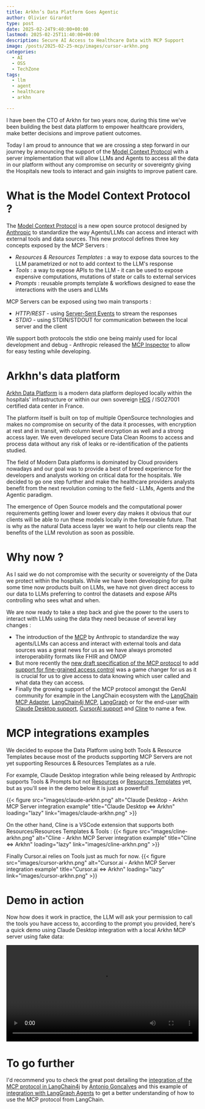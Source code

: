 ```yaml
---
title: Arkhn’s Data Platform Goes Agentic
author: Olivier Girardot
type: post
date: 2025-02-24T9:40:00+00:00
lastmod: 2025-02-25T11:40:00+00:00
description: Secure AI Access to Healthcare Data with MCP Support
image: /posts/2025-02-25-mcp/images/cursor-arkhn.png
categories:
  - AI
  - OSS
  - TechZone
tags:
  - llm
  - agent
  - healthcare
  - arkhn

---
```


I have been the CTO of Arkhn for two years now, during this time we've been building the best data platform to empower healthcare providers, make better decisions and improve patient outcomes.
<!--more-->

Today I am proud to announce that we are crossing a step forward in our journey by announcing the support of the [Model Context Protocol](https://modelcontextprotocol.io/) with a server implementation that will allow LLMs and Agents to access all the data in our platform without any compromise on security or sovereignty giving the Hospitals new tools to interact and gain insights to improve patient care.

# What is the Model Context Protocol ?

The [Model Context Protocol](https://modelcontextprotocol.io/) is a new open source protocol designed by [Anthropic](https://www.anthropic.com/) to standardize the way Agents/LLMs can access and interact with external tools and data sources. This new protocol defines three key concepts exposed by the MCP Servers :

* *Resources & Resources Templates* : a way to expose data sources to the LLM parametrized or not to add context to the LLM's response
* *Tools* : a way to expose APIs to the LLM - it can be used to expose expensive computations, mutations of state or calls to external services
* *Prompts* : reusable prompts template & workflows designed to ease the interactions with the users and LLMs

MCP Servers can be exposed using two main transports :
* *HTTP/REST* - using [Server-Sent Events](https://developer.mozilla.org/en-US/docs/Web/API/Server-sent_events) to stream the responses
* *STDIO* - using STDIN/STDOUT for communication between the local server and the client

We support both protocols the stdio one being mainly used for local development and debug - Anthropic released the [MCP Inspector](https://github.com/modelcontextprotocol/inspector) to allow for easy testing while developing.

# Arkhn's data platform

[Arkhn Data Platform](https://www.arkhn.com/en/solutions/offer) is a modern data platform deployed locally within the hospitals' infrastructure or within our own sovereign [HDS](https://esante.gouv.fr/labels-certifications/hds/certification-des-hebergeurs-de-donnees-de-sante) / ISO27001 certified data center in France.

The platform itself is built on top of multiple OpenSource technologies and makes no compromise on security of the data it processes, with encryption at rest and in transit, with column level encryption as well and a strong access layer. We even developed secure Data Clean Rooms to access and process data without any risk of leaks or re-identification of the patients studied.

The field of Modern Data platforms is dominated by Cloud providers nowadays and our goal was to provide a best of breed experience for the developers and analysts working on critical data for the hospitals. We decided to go one step further and make the healthcare providers analysts benefit from the next revolution coming to the field - LLMs, Agents and the Agentic paradigm.

The emergence of Open Source models and the computational power requirements getting lower and lower every day makes it obvious that our clients will be able to run these models locally in the foreseable future. That is why as the natural Data access layer we want to help our clients reap the benefits of the LLM revolution as soon as possible.

# Why now ?

As I said we do not compromise with the security or sovereignty of the Data we protect within the hospitals. While we have been developping for quite some time now products built on LLMs, we have not given direct access to our data to LLMs preferring to control the datasets and expose APIs controlling who sees what and when.

We are now ready to take a step back and give the power to the users to interact with LLMs using the data they need because of several key changes :

* The introduction of the [MCP](https://modelcontextprotocol.io/) by Anthropic to standardize the way agents/LLMs can access and interact with external tools and data sources was a great news for us as we have always promoted interoperability formats like FHIR and OMOP
* But more recently the [new draft specification of the MCP protocol](https://spec.modelcontextprotocol.io/specification/draft/basic/authorization/) to add [support for fine-grained access control](https://github.com/modelcontextprotocol/typescript-sdk/releases/tag/1.6.0) was a game changer for us as it is crucial for us to give access to data knowing which user called and what data they can access.
* Finally the growing support of the MCP protocol amongst the GenAI community for example in the LangChain ecosystem with the [LangChain MCP Adapter](https://github.com/langchain-ai/langchain-mcp-adapters), [LangChain4j MCP](https://docs.langchain4j.dev/tutorials/mcp/), [LangGraph](https://www.youtube.com/watch?v=OX89LkTvNKQ) or for the end-user with [Claude Desktop support](https://modelcontextprotocol.io/quickstart/user), [CursorAI support](https://docs.cursor.com/context/model-context-protocol) and [Cline](https://github.com/cline/mcp-marketplace) to name a few.

# MCP integrations examples
We decided to expose the Data Platform using both Tools & Resource Templates because most of the products supporting MCP Servers are not yet supporting Resources & Resources Templates as a rule.

For example, Claude Desktop integration while being released by Anthropic supports Tools & Prompts but not [Resources](https://modelcontextprotocol.io/docs/concepts/resources) or [Resources Templates](https://modelcontextprotocol.io/docs/concepts/resources#resource-templates) yet, but as you'll see in the demo below it is just as powerful!

{{< figure src="images/claude-arkhn.png" 
    alt="Claude Desktop - Arkhn MCP Server integration example" 
    title="Claude Desktop <=> Arkhn" 
    loading="lazy"
    link="images/claude-arkhn.png"
    >}}

On the other hand, Cline is a VSCode extension that supports both Resources/Resources Templates & Tools :
  {{< figure src="images/cline-arkhn.png" 
    alt="Cline - Arkhn MCP Server integration example" 
    title="Cline <=> Arkhn" 
    loading="lazy"
    link="images/cline-arkhn.png"
    >}}

Finally Cursor.ai relies on Tools just as much for now.
{{< figure src="images/cursor-arkhn.png" 
      alt="Cursor.ai - Arkhn MCP Server integration example" 
      title="Cursor.ai <=> Arkhn" 
      loading="lazy"
      link="images/cursor-arkhn.png"
      >}}

<style>
.image-grid {
    display: grid;
    grid-template-columns: repeat(auto-fit, minmax(350px, 1fr));
    gap: 1rem;
    margin: 1rem 0;
}

.image-grid img {
    width: 100%;
    height: auto;
    border-radius: 2px;
}
</style>

# Demo in action
Now how does it work in practice, the LLM will ask your permission to call the tools you have access to, according to the prompt you provided, here's a quick demo using Claude Desktop integration with a local Arkhn MCP server using fake data:

<video src="videos/mcp-arkhn-demo.webm" width="100%" controls></video>

# To go further 
I'd recommend you to check the great post detailing the [integration of the MCP protocol in LangChain4j](https://www.linkedin.com/pulse/integrating-mcp-model-context-protocol-langchain4j-access-goncalves-pedze/) by [Antonio Goncalves](https://www.linkedin.com/in/agoncal/) and this example of [integration with LangGraph Agents](https://www.youtube.com/watch?v=OX89LkTvNKQ) to get a better understanding of how to use the MCP protocol from LangChain.
